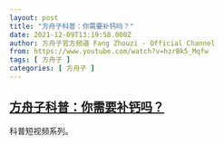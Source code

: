 ```yaml
---
layout: post
title: "方舟子科普：你需要补钙吗？"
date: 2021-12-09T13:19:58.000Z
author: 方舟子官方频道 Fang Zhouzi - Official Channel
from: https://www.youtube.com/watch?v=hzrBk5_Mqfw
tags: [ 方舟子 ]
categories: [ 方舟子 ]
---
```

<!--1639055998000-->
[方舟子科普：你需要补钙吗？](https://www.youtube.com/watch?v=hzrBk5_Mqfw)
------

<div>
科普短视频系列。
</div>
